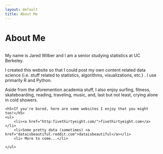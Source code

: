 ```yaml
---
layout: default
title: About Me
---
```


<div class="post">
	<h1 class="pageTitle">About Me</h1>
	<img src="{{ '/assets/img/touring.jpg' | prepend: site.baseurl }}" alt=""> 
	<p class="intro">My name is Jared Wilber and I am a senior studying statistics at UC Berkeley.</p>
	<p>I created this website so that I could post my own content related data science (i.e. stuff related to statistics, algorithms, visualizations, etc.) . I use primarily R and Python.</p>
	<p> Aside from the aforemention academia stuff, I also enjoy surfing, fitness, skateboarding, reading, traveling, music, and, last but not least, crying alone in cold showers.</p>
	
	
	<h5>If you're bored, here are some websites I enjoy that you might too!</h5>
	<ul>
		<li><a href="http:fivethirtyeight.com/">fivethirtyeight.com</a></li>
  		<li>Some pretty data (sometimes) <a href="dataisbeautiful.reddit.com">dataisbeautiful</a></li>
  		<li> More to come...</li>
  		
  	</ul>
</div>
